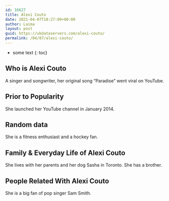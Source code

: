 ```yaml
---
id: 16627
title: Alexi Couto
date: 2021-04-07T18:27:09+00:00
author: Laima
layout: post
guid: https://ukdataservers.com/alexi-couto/
permalink: /04/07/alexi-couto/
---
```


* some text
{: toc}


## Who is Alexi Couto
                  
                  
                  
A singer and songwriter, her original song &#8220;Paradise&#8221; went viral on YouTube.
                  
              
            
              
            
                
                
                
## Prior to Popularity
                  
                  
                  
She launched her YouTube channel in January 2014.
                  
              
            
              
            
                
                
                
## Random data
                  
                  
                  
She is a fitness enthusiast and a hockey fan.
                  
              
            
              
            
                
                
                
## Family & Everyday Life of Alexi Couto
                  
                  
                  
She lives with her parents and her dog Sasha in Toronto. She has a brother.
                  
              
            
              
            
                
                
                
## People Related With Alexi Couto
                  
                  
                  
She is a big fan of pop singer Sam Smith.
                  
              
            
              
            
                
              
            
              
              
            
            
              
            
          
          
          